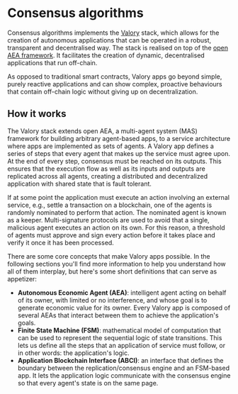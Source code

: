 # Consensus algorithms

Consensus algorithms implements the [Valory](https://www.valory.xyz/) stack, which allows for the creation of autonomous applications that can be operated in a robust, transparent and decentralised way. The stack is realised on top of the
[open AEA framework](https://github.com/valory-xyz/open-aea). It facilitates the creation of dynamic, decentralised applications that run off-chain.

As opposed to traditional smart contracts, Valory apps go beyond simple, purely
reactive applications and can show complex, proactive behaviours that contain
off-chain logic without giving up on decentralization.

## How it works

The Valory stack extends open AEA, a multi-agent system (MAS) framework for building
arbitrary agent-based apps, to a service architecture where apps are implemented
as sets of agents. A Valory app defines a series of steps that every agent
that makes up the service must agree upon. At the end of every step, consensus must
be reached on its outputs. This ensures that the execution flow as well as its
inputs and outputs are replicated across all agents, creating a distributed and
decentralized application with shared state that is fault tolerant.

If at some point the application must execute an action involving an external service, e.g.,
settle a transaction on a blockchain, one of the agents is randomly nominated to perform that action. The nominated agent is known as a keeper. Multi-signature protocols are used to avoid that a single, malicious agent executes an action on its own.
For this reason, a threshold of agents must approve and sign every action before it takes place and
verify it once it has been processed.

There are some core concepts that make Valory apps possible. In the following sections
you'll find more information to help you understand how all of them interplay, but here's some
short definitions that can serve as appetizer:

- **Autonomous Economic Agent (AEA)**: intelligent agent acting on behalf of its owner, with limited or no interference, and whose goal is to generate economic value for its owner. Every Valory app is composed of several AEAs that interact between them to achieve the application's goals.
- **Finite State Machine (FSM)**: mathematical model of computation that can be used to represent the sequential logic of state transitions. This lets us define all the steps that an application of service must follow, or in other words: the application's logic.
- **Application Blockchain Interface (ABCI)**: an interface that defines the boundary between the replication/consensus engine and an FSM-based app. It lets the application logic communicate with the consensus engine so that every agent's state is on the same page.
